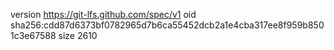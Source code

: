 version https://git-lfs.github.com/spec/v1
oid sha256:cdd87d6373bf0782965d7b6ca55452dcb2a1e4cba317ee8f959b8501c3e67588
size 2610
